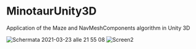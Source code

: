 # MinotaurUnity3D
Application of the Maze and NavMeshComponents algorithm in Unity 3D

![Schermata 2021-03-23 alle 21 55 08](https://user-images.githubusercontent.com/38981338/112437131-e68a9100-8d46-11eb-845b-698a9845e11c.png)
![Screen2](https://user-images.githubusercontent.com/38981338/112437139-e7bbbe00-8d46-11eb-84aa-6896ee1f0db0.png)


